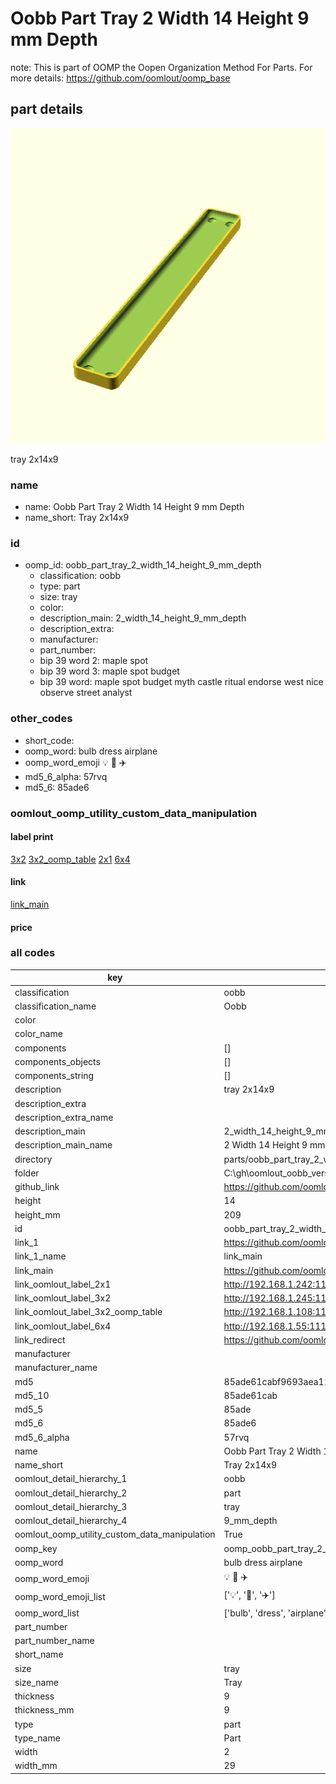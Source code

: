 # Oobb Part Tray 2 Width 14 Height 9 mm Depth  

note: This is part of OOMP the Oopen Organization Method For Parts. For more details: https://github.com/oomlout/oomp_base

##  part details
  

[![](3dpr.png)](3dpr.png)

tray 2x14x9



### name
* name: Oobb Part Tray 2 Width 14 Height 9 mm Depth
* name_short: Tray 2x14x9 
### id
* oomp_id: oobb_part_tray_2_width_14_height_9_mm_depth
  * classification: oobb
  * type: part
  * size: tray
  * color: 
  * description_main: 2_width_14_height_9_mm_depth
  * description_extra: 
  * manufacturer: 
  * part_number: 
  * bip 39 word 2: maple spot
  * bip 39 word 3: maple spot budget
  * bip 39 word: maple spot budget myth castle ritual endorse west nice observe street analyst

### other_codes
* short_code: 
* oomp_word: bulb dress airplane
* oomp_word_emoji :bulb: :dress: :airplane:
* md5_6_alpha: 57rvq
* md5_6: 85ade6






### oomlout_oomp_utility_custom_data_manipulation
#### label print
[3x2](http://192.168.1.245:1112/?label=oomp%2057rvq)
[3x2_oomp_table](http://192.168.1.108:1112/?label=oomp%2057rvq)
[2x1](http://192.168.1.242:1112/?label=oomp%2057rvq)
[6x4](http://192.168.1.55:1112/?label=oomp%2057rvq)    

#### link

[link_main](https://github.com/oomlout/oomlout_oobb_version_4_generated_parts/tree/main/navigation_oomp/oobb/part/tray/2_width_14_height_9_mm_depth/part)                              

#### price







### all codes 
| key | value |  
| --- | --- |  
| classification | oobb |  
| classification_name | Oobb |  
| color |  |  
| color_name |  |  
| components | [] |  
| components_objects | [] |  
| components_string | [] |  
| description | tray 2x14x9 |  
| description_extra |  |  
| description_extra_name |  |  
| description_main | 2_width_14_height_9_mm_depth |  
| description_main_name | 2 Width 14 Height 9 mm Depth |  
| directory | parts/oobb_part_tray_2_width_14_height_9_mm_depth |  
| folder | C:\gh\oomlout_oobb_version_4_generated_parts\parts\oobb_part_tray_2_width_14_height_9_mm_depth |  
| github_link | https://github.com/oomlout/oomlout_oomp_part_src/tree/main/parts/oobb_part_tray_2_width_14_height_9_mm_depth |  
| height | 14 |  
| height_mm | 209 |  
| id | oobb_part_tray_2_width_14_height_9_mm_depth |  
| link_1 | https://github.com/oomlout/oomlout_oobb_version_4_generated_parts/tree/main/navigation_oomp/oobb/part/tray/2_width_14_height_9_mm_depth/part |  
| link_1_name | link_main |  
| link_main | https://github.com/oomlout/oomlout_oobb_version_4_generated_parts/tree/main/navigation_oomp/oobb/part/tray/2_width_14_height_9_mm_depth/part |  
| link_oomlout_label_2x1 | http://192.168.1.242:1112/?label=oomp%2057rvq |  
| link_oomlout_label_3x2 | http://192.168.1.245:1112/?label=oomp%2057rvq |  
| link_oomlout_label_3x2_oomp_table | http://192.168.1.108:1112/?label=oomp%2057rvq |  
| link_oomlout_label_6x4 | http://192.168.1.55:1112/?label=oomp%2057rvq |  
| link_redirect | https://github.com/oomlout/oomlout_oobb_version_4_generated_parts/tree/main/parts/oobb_tray_02_14_09 |  
| manufacturer |  |  
| manufacturer_name |  |  
| md5 | 85ade61cabf9693aea11c9283b34b43c |  
| md5_10 | 85ade61cab |  
| md5_5 | 85ade |  
| md5_6 | 85ade6 |  
| md5_6_alpha | 57rvq |  
| name | Oobb Part Tray 2 Width 14 Height 9 mm Depth |  
| name_short | Tray 2x14x9  |  
| oomlout_detail_hierarchy_1 | oobb |  
| oomlout_detail_hierarchy_2 | part |  
| oomlout_detail_hierarchy_3 | tray |  
| oomlout_detail_hierarchy_4 | 9_mm_depth |  
| oomlout_oomp_utility_custom_data_manipulation | True |  
| oomp_key | oomp_oobb_part_tray_2_width_14_height_9_mm_depth |  
| oomp_word | bulb dress airplane |  
| oomp_word_emoji | :bulb: :dress: :airplane: |  
| oomp_word_emoji_list | [':bulb:', ':dress:', ':airplane:'] |  
| oomp_word_list | ['bulb', 'dress', 'airplane'] |  
| part_number |  |  
| part_number_name |  |  
| short_name |  |  
| size | tray |  
| size_name | Tray |  
| thickness | 9 |  
| thickness_mm | 9 |  
| type | part |  
| type_name | Part |  
| width | 2 |  
| width_mm | 29 |  
